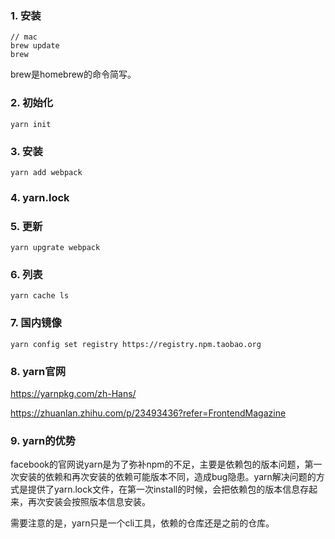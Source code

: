### 1. 安装
```
// mac
brew update
brew 
```
brew是homebrew的命令简写。

### 2. 初始化
```
yarn init
```
### 3. 安装
```
yarn add webpack
```
### 4. yarn.lock

### 5. 更新
```
yarn upgrate webpack
```
### 6. 列表
```
yarn cache ls
```
### 7. 国内镜像
```
yarn config set registry https://registry.npm.taobao.org
```
### 8. yarn官网
https://yarnpkg.com/zh-Hans/

https://zhuanlan.zhihu.com/p/23493436?refer=FrontendMagazine

### 9. yarn的优势
 facebook的官网说yarn是为了弥补npm的不足，主要是依赖包的版本问题，第一次安装的依赖和再次安装的依赖可能版本不同，造成bug隐患。yarn解决问题的方式是提供了yarn.lock文件，在第一次install的时候，会把依赖包的版本信息存起来，再次安装会按照版本信息安装。
 
 需要注意的是，yarn只是一个cli工具，依赖的仓库还是之前的仓库。
